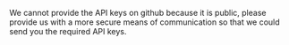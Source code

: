 We cannot provide the API keys on github because it is public, please provide us with a more secure means of communication so that we could send you the required API keys.
